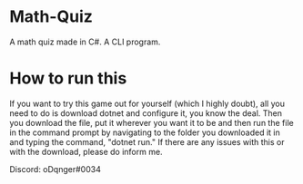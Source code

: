 # Math-Quiz
A math quiz made in C#. A CLI program.

# How to run this
If you want to try this game out for yourself (which I highly doubt), all you need to do is download dotnet and configure it, you know the deal. Then you download the file, put it wherever you want it to be and then run the file in the command prompt by navigating to the folder you downloaded it in and typing the command, "dotnet run." If there are any issues with this or with the download, please do inform me.

Discord: oDqnger#0034
